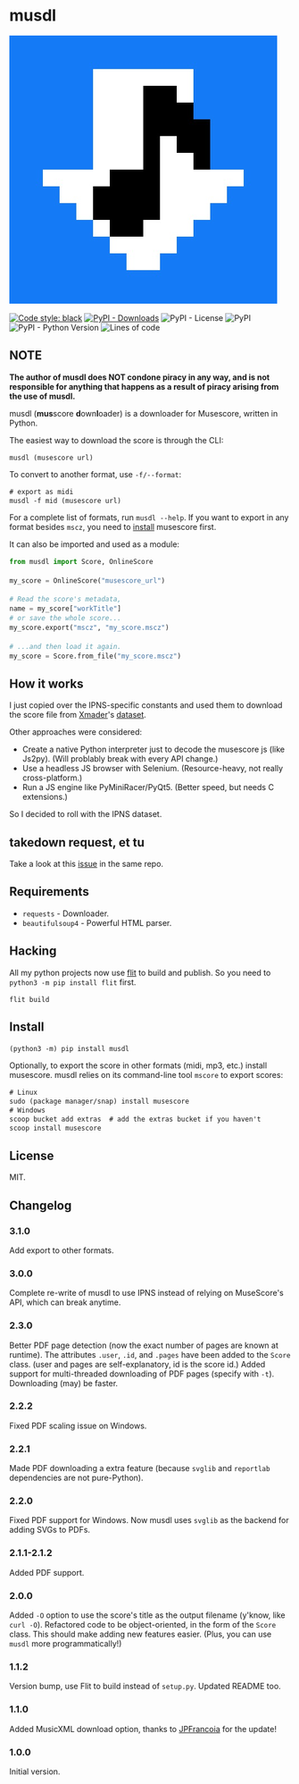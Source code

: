 # musdl

![logo](https://raw.githubusercontent.com/ongyx/musdl/master/logo.jpg "musdl")

[![Code style: black](https://img.shields.io/badge/code%20style-black-000000.svg)](https://github.com/psf/black)
[![PyPI - Downloads](https://img.shields.io/pypi/dm/musdl)](https://pypi.org/project/musdl)
![PyPI - License](https://img.shields.io/pypi/l/musdl)
![PyPI](https://img.shields.io/pypi/v/musdl)
![PyPI - Python Version](https://img.shields.io/pypi/pyversions/musdl)
![Lines of code](https://img.shields.io/tokei/lines/github/ongyx/musdl)

## NOTE

**The author of musdl does NOT condone piracy in any way, and is not responsible for anything that happens as a result of piracy arising from the use of musdl.**

musdl (**mus**score **d**own**l**oader) is a downloader for Musescore, written in Python.

The easiest way to download the score is through the CLI:

```text
musdl (musescore url)
```

To convert to another format, use `-f/--format`:

```text
# export as midi
musdl -f mid (musescore url)
```

For a complete list of formats, run `musdl --help`.
If you want to export in any format besides `mscz`, you need to [install](#install) musescore first.

It can also be imported and used as a module:

```python
from musdl import Score, OnlineScore

my_score = OnlineScore("musescore_url")

# Read the score's metadata,
name = my_score["workTitle"]
# or save the whole score...
my_score.export("mscz", "my_score.mscz")

# ...and then load it again.
my_score = Score.from_file("my_score.mscz")
```

## How it works

I just copied over the IPNS-specific constants and used them to download the score file from [Xmader](https://github.com/Xmader)'s [dataset](https://github.com/Xmader/musescore-dataset).

Other approaches were considered:

- Create a native Python interpreter just to decode the musescore js (like Js2py). (Will problably break with every API change.)
- Use a headless JS browser with Selenium. (Resource-heavy, not really cross-platform.)
- Run a JS engine like PyMiniRacer/PyQt5. (Better speed, but needs C extensions.)

So I decided to roll with the IPNS dataset.

## takedown request, et tu

Take a look at this [issue](https://github.com/Xmader/musescore-downloader/issues/5) in the same repo.

## Requirements

- `requests` - Downloader.
- `beautifulsoup4` - Powerful HTML parser.

## Hacking

All my python projects now use [flit](https://pypi.org/project/flit) to build and publish.
So you need to `python3 -m pip install flit` first.

```text
flit build
```

## Install

`(python3 -m) pip install musdl`

Optionally, to export the score in other formats (midi, mp3, etc.) install musescore.
musdl relies on its command-line tool `mscore` to export scores:

```text
# Linux
sudo (package manager/snap) install musescore
# Windows
scoop bucket add extras  # add the extras bucket if you haven't
scoop install musescore
```

## License

MIT.

## Changelog

### 3.1.0

Add export to other formats.

### 3.0.0

Complete re-write of musdl to use IPNS instead of relying on MuseScore's API, which can break anytime.

### 2.3.0

Better PDF page detection (now the exact number of pages are known at runtime).
The attributes `.user`, `.id`, and `.pages` have been added to the `Score` class. (user and pages are self-explanatory, id is the score id.)
Added support for multi-threaded downloading of PDF pages (specify with `-t`). Downloading (may) be faster.

### 2.2.2

Fixed PDF scaling issue on Windows.

### 2.2.1

Made PDF downloading a extra feature (because `svglib` and `reportlab` dependencies are not pure-Python).

### 2.2.0

Fixed PDF support for Windows. Now musdl uses `svglib` as the backend for adding SVGs to PDFs.

### 2.1.1-2.1.2

Added PDF support.

### 2.0.0

Added `-O` option to use the score's title as the output filename (y'know, like `curl -O`).
Refactored code to be object-oriented, in the form of the `Score` class. This should make adding new features easier.
(Plus, you can use `musdl` more programmatically!)

### 1.1.2

Version bump, use Flit to build instead of `setup.py`.
Updated README too.

### 1.1.0

Added MusicXML download option, thanks to [JPFrancoia](https://github.com/JPFrancoia) for the update!

### 1.0.0

Initial version.

